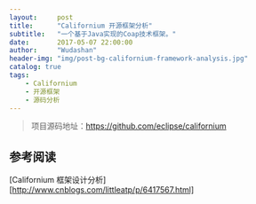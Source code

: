 ```yaml
---
layout:     post
title:      "Californium 开源框架分析"
subtitle:   "一个基于Java实现的Coap技术框架。"
date:       2017-05-07 22:00:00
author:     "Wudashan"
header-img: "img/post-bg-californium-framework-analysis.jpg"
catalog: true
tags:
    - Californium
    - 开源框架
    - 源码分析
---
```


> 项目源码地址：https://github.com/eclipse/californium

## 参考阅读

[Californium 框架设计分析][http://www.cnblogs.com/littleatp/p/6417567.html]
